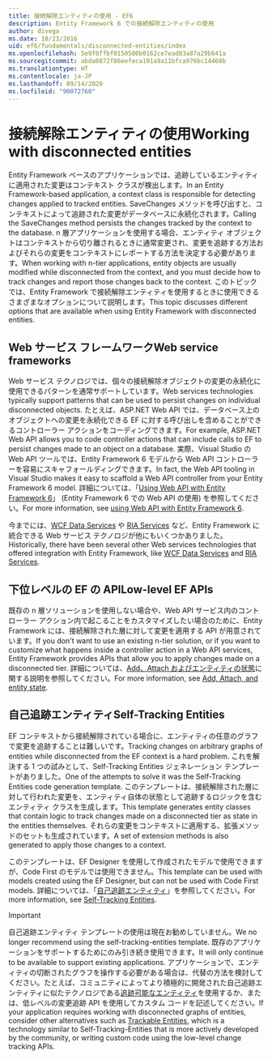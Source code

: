```yaml
---
title: 接続解除エンティティの使用 - EF6
description: Entity Framework 6 での接続解除エンティティの使用
author: divega
ms.date: 10/23/2016
uid: ef6/fundamentals/disconnected-entities/index
ms.openlocfilehash: 5e9f0ffbf0150500b0162ce7ead83a87a29b641a
ms.sourcegitcommit: abda0872f86eefeca191a9a11bfca976bc14468b
ms.translationtype: HT
ms.contentlocale: ja-JP
ms.lasthandoff: 09/14/2020
ms.locfileid: "90072760"
---
```

# <a name="working-with-disconnected-entities"></a><span data-ttu-id="69caf-103">接続解除エンティティの使用</span><span class="sxs-lookup"><span data-stu-id="69caf-103">Working with disconnected entities</span></span>

<span data-ttu-id="69caf-104">Entity Framework ベースのアプリケーションでは、追跡しているエンティティに適用された変更はコンテキスト クラスが検出します。</span><span class="sxs-lookup"><span data-stu-id="69caf-104">In an Entity Framework-based application, a context class is responsible for detecting changes applied to tracked entities.</span></span> <span data-ttu-id="69caf-105">SaveChanges メソッドを呼び出すと、コンテキストによって追跡された変更がデータベースに永続化されます。</span><span class="sxs-lookup"><span data-stu-id="69caf-105">Calling the SaveChanges method persists the changes tracked by the context to the database.</span></span> <span data-ttu-id="69caf-106">n 層アプリケーションを使用する場合、エンティティ オブジェクトはコンテキストから切り離されるときに通常変更され、変更を追跡する方法およびそれらの変更をコンテキストにレポートする方法を決定する必要があります。</span><span class="sxs-lookup"><span data-stu-id="69caf-106">When working with n-tier applications, entity objects are usually modified while disconnected from the context, and you must decide how to track changes and report those changes back to the context.</span></span> <span data-ttu-id="69caf-107">このトピックでは、Entity Framework で接続解除エンティティを使用するときに使用できるさまざまなオプションについて説明します。</span><span class="sxs-lookup"><span data-stu-id="69caf-107">This topic discusses different options that are available when using Entity Framework with disconnected entities.</span></span>

## <a name="web-service-frameworks"></a><span data-ttu-id="69caf-108">Web サービス フレームワーク</span><span class="sxs-lookup"><span data-stu-id="69caf-108">Web service frameworks</span></span>

<span data-ttu-id="69caf-109">Web サービス テクノロジでは、個々の接続解除オブジェクトの変更の永続化に使用できるパターンを通常サポートしています。</span><span class="sxs-lookup"><span data-stu-id="69caf-109">Web services technologies typically support patterns that can be used to persist changes on individual disconnected objects.</span></span> <span data-ttu-id="69caf-110">たとえば、ASP.NET Web API では、データベース上のオブジェクトへの変更を永続化できる EF に対する呼び出しを含めることができるコントローラー アクションをコーディングできます。</span><span class="sxs-lookup"><span data-stu-id="69caf-110">For example, ASP.NET Web API allows you to code controller actions that can include calls to EF to persist changes made to an object on a database.</span></span> <span data-ttu-id="69caf-111">実際、Visual Studio の Web API ツールでは、Entity Framework 6 モデルから Web API コントローラーを容易にスキャフォールディングできます。</span><span class="sxs-lookup"><span data-stu-id="69caf-111">In fact, the Web API tooling in Visual Studio makes it easy to scaffold a Web API controller from your Entity Framework 6 model.</span></span> <span data-ttu-id="69caf-112">詳細については、「[Using Web API with Entity Framework 6](/aspnet/web-api/overview/data/using-web-api-with-entity-framework/)」 (Entity Framework 6 での Web API の使用) を参照してください。</span><span class="sxs-lookup"><span data-stu-id="69caf-112">For more information, see [using Web API with Entity Framework 6](/aspnet/web-api/overview/data/using-web-api-with-entity-framework/).</span></span>

<span data-ttu-id="69caf-113">今までには、[WCF Data Services](/dotnet/framework/data/wcf/create-a-data-service-using-an-adonet-ef-data-wcf) や [RIA Services](/previous-versions/dotnet/wcf-ria/ee707344(v=vs.91)) など、Entity Framework に統合できる Web サービス テクノロジが他にもいくつかありました。</span><span class="sxs-lookup"><span data-stu-id="69caf-113">Historically, there have been several other Web services technologies that offered integration with Entity Framework, like [WCF Data Services](/dotnet/framework/data/wcf/create-a-data-service-using-an-adonet-ef-data-wcf) and [RIA Services](/previous-versions/dotnet/wcf-ria/ee707344(v=vs.91)).</span></span>

## <a name="low-level-ef-apis"></a><span data-ttu-id="69caf-114">下位レベルの EF の API</span><span class="sxs-lookup"><span data-stu-id="69caf-114">Low-level EF APIs</span></span>

<span data-ttu-id="69caf-115">既存の n 層ソリューションを使用しない場合や、Web API サービス内のコントローラー アクション内で起こることをカスタマイズしたい場合のために、Entity Framework には、接続解除された層に対して変更を適用する API が用意されています。</span><span class="sxs-lookup"><span data-stu-id="69caf-115">If you don't want to use an existing n-tier solution, or if you want to customize what happens inside a controller action in a Web API services, Entity Framework provides APIs that allow you to apply changes made on a disconnected tier.</span></span> <span data-ttu-id="69caf-116">詳細については、[Add、Attach およびエンティティの状態](xref:ef6/saving/change-tracking/entity-state)に関する説明を参照してください。</span><span class="sxs-lookup"><span data-stu-id="69caf-116">For more information, see [Add, Attach, and entity state](xref:ef6/saving/change-tracking/entity-state).</span></span>  

## <a name="self-tracking-entities"></a><span data-ttu-id="69caf-117">自己追跡エンティティ</span><span class="sxs-lookup"><span data-stu-id="69caf-117">Self-Tracking Entities</span></span>  

<span data-ttu-id="69caf-118">EF コンテキストから接続解除されている場合に、エンティティの任意のグラフで変更を追跡することは難しいです。</span><span class="sxs-lookup"><span data-stu-id="69caf-118">Tracking changes on arbitrary graphs of entities while disconnected from the EF context is a hard problem.</span></span> <span data-ttu-id="69caf-119">これを解決する 1 つの試みとして、Self-Tracking Entities ジェネレーション テンプレートがありました。</span><span class="sxs-lookup"><span data-stu-id="69caf-119">One of the attempts to solve it was the Self-Tracking Entities code generation template.</span></span> <span data-ttu-id="69caf-120">このテンプレートは、接続解除された層に対して行われた変更を、エンティティ自体の状態として追跡するロジックを含むエンティティ クラスを生成します。</span><span class="sxs-lookup"><span data-stu-id="69caf-120">This template generates entity classes that contain logic to track changes made on a disconnected tier as state in the entities themselves.</span></span> <span data-ttu-id="69caf-121">それらの変更をコンテキストに適用する、拡張メソッドのセットも生成されています。</span><span class="sxs-lookup"><span data-stu-id="69caf-121">A set of extension methods is also generated to apply those changes to a context.</span></span>

<span data-ttu-id="69caf-122">このテンプレートは、EF Designer を使用して作成されたモデルで使用できますが、Code First のモデルでは使用できません。</span><span class="sxs-lookup"><span data-stu-id="69caf-122">This template can be used with models created using the EF Designer, but can not be used with Code First models.</span></span> <span data-ttu-id="69caf-123">詳細については、「[自己追跡エンティティ](xref:ef6/fundamentals/disconnected-entities/self-tracking-entities/index)」を参照してください。</span><span class="sxs-lookup"><span data-stu-id="69caf-123">For more information, see [Self-Tracking Entities](xref:ef6/fundamentals/disconnected-entities/self-tracking-entities/index).</span></span>  

> [!IMPORTANT]
> <span data-ttu-id="69caf-124">自己追跡エンティティ テンプレートの使用は現在お勧めしていません。</span><span class="sxs-lookup"><span data-stu-id="69caf-124">We no longer recommend using the self-tracking-entities template.</span></span> <span data-ttu-id="69caf-125">既存のアプリケーションをサポートするためにのみ引き続き使用できます。</span><span class="sxs-lookup"><span data-stu-id="69caf-125">It will only continue to be available to support existing applications.</span></span> <span data-ttu-id="69caf-126">アプリケーションで、エンティティの切断されたグラフを操作する必要がある場合は、代替の方法を検討してください。たとえば、コミュニティによってより積極的に開発された自己追跡エンティティに似たテクノロジである[追跡可能なエンティティ](https://trackableentities.github.io/)を使用するか、または、低レベルの変更追跡 API を使用してカスタム コードを記述してください。</span><span class="sxs-lookup"><span data-stu-id="69caf-126">If your application requires working with disconnected graphs of entities, consider other alternatives such as [Trackable Entities](https://trackableentities.github.io/), which is a technology similar to Self-Tracking-Entities that is more actively developed by the community, or writing custom code using the low-level change tracking APIs.</span></span>
